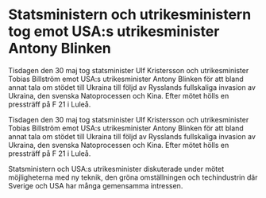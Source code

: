 # Statsministern och utrikesministern tog emot USA:s utrikesminister Antony Blinken

Tisdagen den 30 maj tog statsminister Ulf Kristersson och utrikesminister Tobias Billström emot USA:s utrikesminister Antony Blinken för att bland annat tala om stödet till Ukraina till följd av Rysslands fullskaliga invasion av Ukraina, den svenska Natoprocessen och Kina. Efter mötet hölls en pressträff på F 21 i Luleå.

Tisdagen den 30 maj tog statsminister Ulf Kristersson och utrikesminister Tobias Billström emot USA:s utrikesminister Antony Blinken för att bland annat tala om stödet till Ukraina till följd av Rysslands fullskaliga invasion av Ukraina, den svenska Natoprocessen och Kina. Efter mötet hölls en pressträff på F 21 i Luleå.

Statsministern och USA:s utrikesminister diskuterade under mötet möjligheterna med ny teknik, den gröna omställningen och techindustrin där Sverige och USA har många gemensamma intressen.

